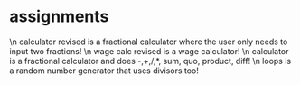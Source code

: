 # assignments
\n calculator revised is a fractional calculator where the user only needs to input two fractions! 
\n wage calc revised is a wage calculator! 
\n calculator is a fractional calculator and does -,+,/,*, sum, quo, product, diff! 
\n loops is a random number generator that uses divisors too! 
